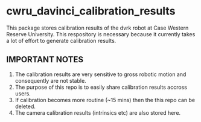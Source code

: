 # cwru_davinci_calibration_results

This package stores calibration results of the dvrk robot at Case Western Reserve University.
This respository is necessary because it currently takes a lot of effort to generate calibration results.

## IMPORTANT NOTES

1. The calibration results are very sensitive to gross robotic motion and consequently are not stable.
2. The purpose of this repo is to easily share calibration results accross users.
3. If calibration becomes more routine (~15 mins) then the this repo can be deleted.
4. The camera calibration results (intrinsics etc) are also stored here.
